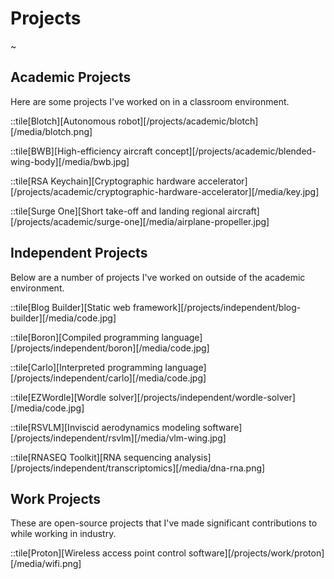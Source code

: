 # Projects

~

## Academic Projects

Here are some projects I've worked on in a classroom environment.

::tile[Blotch][Autonomous robot][/projects/academic/blotch][/media/blotch.png]

::tile[BWB][High-efficiency aircraft concept][/projects/academic/blended-wing-body][/media/bwb.jpg]

::tile[RSA Keychain][Cryptographic hardware accelerator][/projects/academic/cryptographic-hardware-accelerator][/media/key.jpg]

::tile[Surge One][Short take-off and landing regional aircraft][/projects/academic/surge-one][/media/airplane-propeller.jpg]

## Independent Projects

Below are a number of projects I've worked on outside of the academic environment.

::tile[Blog Builder][Static web framework][/projects/independent/blog-builder][/media/code.jpg]

::tile[Boron][Compiled programming language][/projects/independent/boron][/media/code.jpg]

::tile[Carlo][Interpreted programming language][/projects/independent/carlo][/media/code.jpg]

::tile[EZWordle][Wordle solver][/projects/independent/wordle-solver][/media/code.jpg]

::tile[RSVLM][Inviscid aerodynamics modeling software][/projects/independent/rsvlm][/media/vlm-wing.jpg]

::tile[RNASEQ Toolkit][RNA sequencing analysis][/projects/independent/transcriptomics][/media/dna-rna.png]

## Work Projects

These are open-source projects that I've made significant contributions to while working in industry.

::tile[Proton][Wireless access point control software][/projects/work/proton][/media/wifi.png]